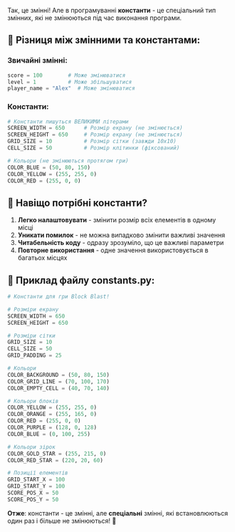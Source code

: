 Так, це змінні! Але в програмуванні **константи** - це спеціальний тип змінних, які не змінюються під час виконання програми.

## 📝 **Різниця між змінними та константами:**

### Звичайні змінні:
````python
score = 100        # Може змінюватися
level = 1          # Може збільшуватися
player_name = "Alex"  # Може змінюватися
````

### Константи:
````python
# Константи пишуться ВЕЛИКИМИ літерами
SCREEN_WIDTH = 650      # Розмір екрану (не змінюється)
SCREEN_HEIGHT = 650     # Розмір екрану (не змінюється)
GRID_SIZE = 10          # Розмір сітки (завжди 10x10)
CELL_SIZE = 50          # Розмір клітинки (фіксований)

# Кольори (не змінюються протягом гри)
COLOR_BLUE = (50, 80, 150)
COLOR_YELLOW = (255, 255, 0)
COLOR_RED = (255, 0, 0)
````

## 🎯 **Навіщо потрібні константи?**

1. **Легко налаштовувати** - змінити розмір всіх елементів в одному місці
2. **Уникати помилок** - не можна випадково змінити важливі значення
3. **Читабельність коду** - одразу зрозуміло, що це важливі параметри
4. **Повторне використання** - одне значення використовується в багатьох місцях

## 📁 **Приклад файлу constants.py:**

````python
# Константи для гри Block Blast!

# Розміри екрану
SCREEN_WIDTH = 650
SCREEN_HEIGHT = 650

# Розміри сітки
GRID_SIZE = 10
CELL_SIZE = 50
GRID_PADDING = 25

# Кольори
COLOR_BACKGROUND = (50, 80, 150)
COLOR_GRID_LINE = (70, 100, 170)
COLOR_EMPTY_CELL = (40, 70, 140)

# Кольори блоків
COLOR_YELLOW = (255, 255, 0)
COLOR_ORANGE = (255, 165, 0)
COLOR_RED = (255, 0, 0)
COLOR_PURPLE = (128, 0, 128)
COLOR_BLUE = (0, 100, 255)

# Кольори зірок
COLOR_GOLD_STAR = (255, 215, 0)
COLOR_RED_STAR = (220, 20, 60)

# Позиції елементів
GRID_START_X = 100
GRID_START_Y = 100
SCORE_POS_X = 50
SCORE_POS_Y = 50
````

**Отже**: константи - це змінні, але **спеціальні** змінні, які встановлюються один раз і більше не змінюються! 🎯